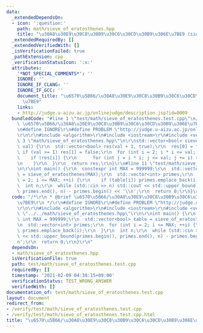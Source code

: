 ```yaml
---
data:
  _extendedDependsOn:
  - icon: ':question:'
    path: math/sieve_of_eratosthenes.hpp
    title: "\u30A8\u30E9\u30C8\u30B9\u30C6\u30CD\u30B9\u306E\u7BE9 (sieve of Eratosthenes)"
  _extendedRequiredBy: []
  _extendedVerifiedWith: []
  _isVerificationFailed: true
  _pathExtension: cpp
  _verificationStatusIcon: ':x:'
  attributes:
    '*NOT_SPECIAL_COMMENTS*': ''
    IGNORE: ''
    IGNORE_IF_CLANG: ''
    IGNORE_IF_GCC: ''
    document_title: "\u6570\u5B66/\u30A8\u30E9\u30C8\u30B9\u30C6\u30CD\u30B9\u306E\
      \u7BE9"
    links:
    - http://judge.u-aizu.ac.jp/onlinejudge/description.jsp?id=0009
  bundledCode: "#line 1 \"test/math/sieve_of_eratosthenes.test.cpp\"\n/*\r\n * @brief\
    \ \u6570\u5B66/\u30A8\u30E9\u30C8\u30B9\u30C6\u30CD\u30B9\u306E\u7BE9\r\n */\r\
    \n#define IGNORE\r\n#define PROBLEM \"http://judge.u-aizu.ac.jp/onlinejudge/description.jsp?id=0009\"\
    \r\n\r\n#include <algorithm>\r\n#include <iostream>\r\n#include <vector>\r\n#line\
    \ 3 \"math/sieve_of_eratosthenes.hpp\"\n\r\nstd::vector<bool> sieve_of_eratosthenes(int\
    \ val) {\r\n  std::vector<bool> res(val + 1, true);\r\n  res[0] = false;\r\n \
    \ if (val >= 1) res[1] = false;\r\n  for (int i = 2; i * i <= val; ++i) {\r\n\
    \    if (res[i]) {\r\n      for (int j = i * i; j <= val; j += i) res[j] = false;\r\
    \n    }\r\n  }\r\n  return res;\r\n}\r\n#line 11 \"test/math/sieve_of_eratosthenes.test.cpp\"\
    \n\r\nint main() {\r\n  constexpr int MAX = 999999;\r\n  std::vector<bool> table\
    \ = sieve_of_eratosthenes(MAX);\r\n  std::vector<int> primes;\r\n  for (int i\
    \ = 2; i <= MAX; ++i) {\r\n    if (table[i]) primes.emplace_back(i);\r\n  }\r\n\
    \  int n;\r\n  while (std::cin >> n) std::cout << std::upper_bound(primes.begin(),\
    \ primes.end(), n) - primes.begin() << '\\n';\r\n  return 0;\r\n}\r\n"
  code: "/*\r\n * @brief \u6570\u5B66/\u30A8\u30E9\u30C8\u30B9\u30C6\u30CD\u30B9\u306E\
    \u7BE9\r\n */\r\n#define IGNORE\r\n#define PROBLEM \"http://judge.u-aizu.ac.jp/onlinejudge/description.jsp?id=0009\"\
    \r\n\r\n#include <algorithm>\r\n#include <iostream>\r\n#include <vector>\r\n#include\
    \ \"../../math/sieve_of_eratosthenes.hpp\"\r\n\r\nint main() {\r\n  constexpr\
    \ int MAX = 999999;\r\n  std::vector<bool> table = sieve_of_eratosthenes(MAX);\r\
    \n  std::vector<int> primes;\r\n  for (int i = 2; i <= MAX; ++i) {\r\n    if (table[i])\
    \ primes.emplace_back(i);\r\n  }\r\n  int n;\r\n  while (std::cin >> n) std::cout\
    \ << std::upper_bound(primes.begin(), primes.end(), n) - primes.begin() << '\\\
    n';\r\n  return 0;\r\n}\r\n"
  dependsOn:
  - math/sieve_of_eratosthenes.hpp
  isVerificationFile: true
  path: test/math/sieve_of_eratosthenes.test.cpp
  requiredBy: []
  timestamp: '2021-02-09 04:38:15+09:00'
  verificationStatus: TEST_WRONG_ANSWER
  verifiedWith: []
documentation_of: test/math/sieve_of_eratosthenes.test.cpp
layout: document
redirect_from:
- /verify/test/math/sieve_of_eratosthenes.test.cpp
- /verify/test/math/sieve_of_eratosthenes.test.cpp.html
title: "\u6570\u5B66/\u30A8\u30E9\u30C8\u30B9\u30C6\u30CD\u30B9\u306E\u7BE9"
---
```


